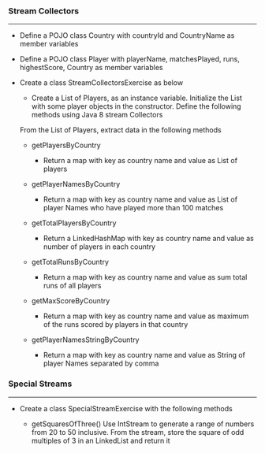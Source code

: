 ### Stream Collectors
-----------------------
- Define a POJO class Country with countryId and CountryName as member variables
- Define a POJO class Player with playerName, matchesPlayed, runs, highestScore, Country as member variables

- Create a class StreamCollectorsExercise as below
	- Create a List of Players, as an instance variable. Initialize the List with some player objects in the constructor.
		Define the following methods using Java 8 stream Collectors
	
	From the List of Players, extract data in the following methods
	
	- getPlayersByCountry
		- Return a map with key as country name and value as List of players
	
	- getPlayerNamesByCountry
		- Return a map with key as country name and value as List of player Names who have played more than 100 matches
	
	- getTotalPlayersByCountry
		- Return a LinkedHashMap with key as country name and value as number of players in each country
	
	- getTotalRunsByCountry
		- Return a map with key as country name and value as sum total runs of all players
	
	- getMaxScoreByCountry
		- Return a map with key as country name and value as maximum of the runs scored by players in that country
		
	- getPlayerNamesStringByCountry
		- Return a map with key as country name and value as String of player Names separated by comma


### Special Streams
---------------------
- Create a class SpecialStreamExercise with the following methods

 	- getSquaresOfThree()
    	Use IntStream to generate a range of numbers from 20 to 50 inclusive. From the stream, store the square of odd multiples of 3 in an LinkedList and return it

